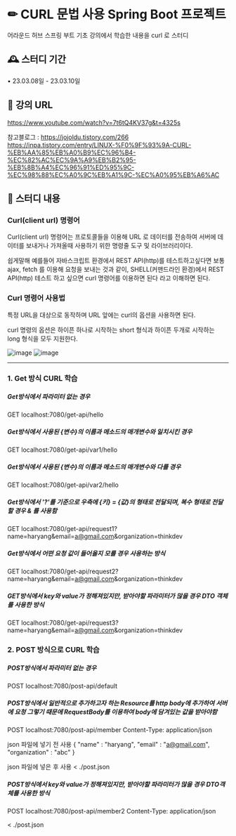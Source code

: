 # ✏ CURL 문법 사용 Spring Boot 프로젝트
어라운드 허브 스프링 부트 기초 강의에서 학습한 내용을 curl 로 스터디


## 🕰️ 스터디 기간
• 23.03.08일 - 23.03.10일


## 🔗 강의 URL
https://www.youtube.com/watch?v=7t6tQ4KV37g&t=4325s

참고블로그 : 
https://jojoldu.tistory.com/266
https://inpa.tistory.com/entry/LINUX-%F0%9F%93%9A-CURL-%EB%AA%85%EB%A0%B9%EC%96%B4-%EC%82%AC%EC%9A%A9%EB%B2%95-%EB%8B%A4%EC%96%91%ED%95%9C-%EC%98%88%EC%A0%9C%EB%A1%9C-%EC%A0%95%EB%A6%AC

## 📌 스터디 내용
### Curl(client url) 명령어
Curl(client url) 명령어는 프로토콜들을 이용해 URL 로 데이터를 전송하여 서버에 데이터를 보내거나 가져올때 사용하기 위한 명령줄 도구 및 라이브러리이다.

쉽게말해 예를들어 자바스크립트 환경에서 REST API(http)를 테스트하고싶다면 보통 ajax, fetch 를 이용해 요청을 보내는 것과 같이, SHELL(커맨드라인 환경)에서 REST API(http) 테스트 하고 싶으면 curl 명령어를 이용하면 된다 라고 이해하면 된다.

### Curl 명령어 사용법
특정 URL을 대상으로 동작하며 URL 앞에는 curl의 옵션을 사용하면 된다.

curl 명령의 옵션은 하이픈 하나로 시작하는 short 형식과 하이픈 두개로 시작하는 long 형식을 모두 지원한다.

![image](https://user-images.githubusercontent.com/73573088/224534826-a1b5e484-2629-4e27-8a51-02161ff105cf.png)
![image](https://user-images.githubusercontent.com/73573088/224534839-1ed65541-2739-4daf-afc2-88f0f371d6e7.png)

***

### 1. Get 방식 CURL 학습

##### Get방식에서 파라미터 없는 경우
GET localhost:7080/get-api/hello

##### Get방식에서 사용된 {변수}의 이름과 메소드의 매개변수와 일치시킨 경우
GET localhost:7080/get-api/var1/hello

##### Get방식에서 사용된 {변수}의 이름과 메소드의 매개변수와 다를 경우
GET localhost:7080/get-api/var2/hello

##### Get방식에서 '?'를 기준으로 우측에 {키} = {값}의 형태로 전달되며, 복수 형태로 전달할 경우 & 를 사용함
GET localhost:7080/get-api/request1?name=haryang&email=a@gmail.com&organization=thinkdev

##### Get방식에서 어떤 요청 값이 들어올지 모를 경우 사용하는 방식
GET localhost:7080/get-api/request2?name=haryang&email=a@gmail.com&organization=thinkdev

##### GET방식에서 key와 value가 정해져있지만, 받아야할 파라미터가 많을 경우 DTO 객체를 사용한 방식
GET localhost:7080/get-api/request3?name=haryang&email=a@gmail.com&organization=thinkdev

### 2. POST 방식으로 CURL 학습

##### POST방식에서 파라미터 없는 경우
POST localhost:7080/post-api/default

##### POST방식에서 일반적으로 추가하고자 하는 Resource를 http body에 추가하여 서버에 요청 그렇기 때문에 RequestBody를 이용하여 body에 담겨있는 값을 받아야함
POST localhost:7080/post-api/member
Content-Type: application/json

 json 파일에 넣기 전 사용
{
  "name" : "haryang",
  "email" : "a@gmail.com",
  "organization" : "abc"
}

 json 파일에 넣은 후 사용
< ./post.json

##### POST방식에서 key와 value가 정해져있지만, 받아야할 파라미터가 많을 경우 DTO객체를 사용한 방식
POST localhost:7080/post-api/member2
Content-Type: application/json

< ./post.json
